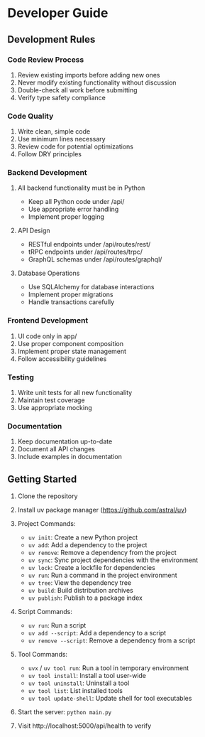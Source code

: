 # Developer Guide

## Development Rules

### Code Review Process
1. Review existing imports before adding new ones
2. Never modify existing functionality without discussion
3. Double-check all work before submitting
4. Verify type safety compliance

### Code Quality
1. Write clean, simple code
2. Use minimum lines necessary
3. Review code for potential optimizations
4. Follow DRY principles

### Backend Development
1. All backend functionality must be in Python
   - Keep all Python code under /api/
   - Use appropriate error handling
   - Implement proper logging

2. API Design
   - RESTful endpoints under /api/routes/rest/
   - tRPC endpoints under /api/routes/trpc/
   - GraphQL schemas under /api/routes/graphql/

3. Database Operations
   - Use SQLAlchemy for database interactions
   - Implement proper migrations
   - Handle transactions carefully

### Frontend Development
1. UI code only in app/
2. Use proper component composition
3. Implement proper state management
4. Follow accessibility guidelines

### Testing
1. Write unit tests for all new functionality
2. Maintain test coverage
3. Use appropriate mocking

### Documentation
1. Keep documentation up-to-date
2. Document all API changes
3. Include examples in documentation

## Getting Started

1. Clone the repository

2. Install uv package manager (https://github.com/astral/uv)

3. Project Commands:
   - `uv init`: Create a new Python project
   - `uv add`: Add a dependency to the project
   - `uv remove`: Remove a dependency from the project
   - `uv sync`: Sync project dependencies with the environment
   - `uv lock`: Create a lockfile for dependencies
   - `uv run`: Run a command in the project environment
   - `uv tree`: View the dependency tree
   - `uv build`: Build distribution archives
   - `uv publish`: Publish to a package index

4. Script Commands:
   - `uv run`: Run a script
   - `uv add --script`: Add a dependency to a script
   - `uv remove --script`: Remove a dependency from a script

5. Tool Commands:
   - `uvx` / `uv tool run`: Run a tool in temporary environment
   - `uv tool install`: Install a tool user-wide
   - `uv tool uninstall`: Uninstall a tool
   - `uv tool list`: List installed tools
   - `uv tool update-shell`: Update shell for tool executables

6. Start the server: `python main.py`
7. Visit http://localhost:5000/api/health to verify